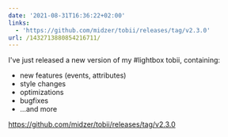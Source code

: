 ```yaml
---
date: '2021-08-31T16:36:22+02:00'
links:
  - 'https://github.com/midzer/tobii/releases/tag/v2.3.0'
url: /1432713880854216711/
---
```

I've just released a new version of my #lightbox tobii, containing:

* new features (events, attributes)
* style changes
* optimizations
* bugfixes
* ...and more

https://github.com/midzer/tobii/releases/tag/v2.3.0
